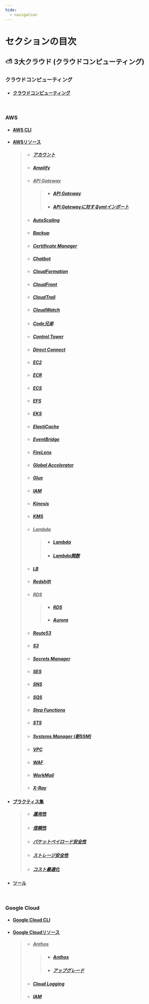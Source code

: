 ```yaml
---
hide:
  - navigation
---
```


# セクションの目次

## ⛅ 3大クラウド (クラウドコンピューティング)

### クラウドコンピューティング

- #### [︎クラウドコンピューティング](https://hiroki-it.github.io/tech-notebook/cloud_computing/cloud_computing.html)

<br>

### AWS

- #### [︎AWS CLI](https://hiroki-it.github.io/tech-notebook/cloud_computing/cloud_computing_aws_cli.html)

- #### <u>AWSリソース</u>

  > - ##### [アカウント](https://hiroki-it.github.io/tech-notebook/cloud_computing/cloud_computing_aws_resource_account.html)
  > - ##### [Amplify](https://hiroki-it.github.io/tech-notebook/cloud_computing/cloud_computing_aws_resource_amplify.html)
  > - ##### <u>API Gateway</u>
  >   > - ##### [︎API Gateway](https://hiroki-it.github.io/tech-notebook/cloud_computing/cloud_computing_aws_resource_api_gateway.html)
  >   > - ##### [︎API Gatewayに対するymlインポート](https://hiroki-it.github.io/tech-notebook/cloud_computing/cloud_computing_aws_resource_api_gateway_import.html)
  > - ##### [︎AutoScaling](https://hiroki-it.github.io/tech-notebook/cloud_computing/cloud_computing_aws_resource_autoscaling.html)
  > - ##### [Backup](https://hiroki-it.github.io/tech-notebook/cloud_computing/cloud_computing_aws_resource_backup.html)
  > - ##### [Certificate Manager](https://hiroki-it.github.io/tech-notebook/cloud_computing/cloud_computing_aws_resource_certificate_manager.html)
  > - ##### [Chatbot](https://hiroki-it.github.io/tech-notebook/cloud_computing/cloud_computing_aws_resource_chatbot.html)
  > - ##### [CloudFormation](https://hiroki-it.github.io/tech-notebook/cloud_computing/cloud_computing_aws_resource_cloudformation.html)
  > - ##### [CloudFront](https://hiroki-it.github.io/tech-notebook/cloud_computing/cloud_computing_aws_resource_cloudfront.html)
  > - ##### [CloudTrail](https://hiroki-it.github.io/tech-notebook/cloud_computing/cloud_computing_aws_resource_cloudtrail.html)
  > - ##### [CloudWatch](https://hiroki-it.github.io/tech-notebook/cloud_computing/cloud_computing_aws_resource_cloudwatch.html)
  > - ##### [Code兄弟](https://hiroki-it.github.io/tech-notebook/cloud_computing/cloud_computing_aws_resource_code.html)
  > - ##### [Control Tower](https://hiroki-it.github.io/tech-notebook/cloud_computing/cloud_computing_aws_resource_control_tower.html)
  > - ##### [Direct Connect](https://hiroki-it.github.io/tech-notebook/cloud_computing/cloud_computing_aws_resource_direct_connect.html)
  > - ##### [︎EC2](https://hiroki-it.github.io/tech-notebook/cloud_computing/cloud_computing_aws_resource_ec2.html)
  > - ##### [ECR](https://hiroki-it.github.io/tech-notebook/cloud_computing/cloud_computing_aws_resource_ecr.html)
  > - ##### [︎ECS](https://hiroki-it.github.io/tech-notebook/cloud_computing/cloud_computing_aws_resource_ecs.html)
  > - ##### [︎EFS](https://hiroki-it.github.io/tech-notebook/cloud_computing/cloud_computing_aws_resource_efs.html)
  > - ##### [︎EKS](https://hiroki-it.github.io/tech-notebook/cloud_computing/cloud_computing_aws_resource_eks.html)
  > - ##### [︎ElastiCache](https://hiroki-it.github.io/tech-notebook/cloud_computing/cloud_computing_aws_resource_elasticache.html)
  > - ##### [EventBridge](https://hiroki-it.github.io/tech-notebook/cloud_computing/cloud_computing_aws_resource_eventbridge.html)
  > - ##### [FireLens](https://hiroki-it.github.io/tech-notebook/cloud_computing/cloud_computing_aws_resource_firelens.html)
  > - ##### [Global Accelerator](https://hiroki-it.github.io/tech-notebook/cloud_computing/cloud_computing_aws_resource_global_accelerator.html)
  > - ##### [Glue](https://hiroki-it.github.io/tech-notebook/cloud_computing/cloud_computing_aws_resource_glue.html)
  > - ##### [IAM](https://hiroki-it.github.io/tech-notebook/cloud_computing/cloud_computing_aws_resource_iam.html)
  > - ##### [Kinesis](https://hiroki-it.github.io/tech-notebook/cloud_computing/cloud_computing_aws_resource_kinesis.html)
  > - ##### [KMS](https://hiroki-it.github.io/tech-notebook/cloud_computing/cloud_computing_aws_resource_kms.html)
  > - ##### <u>︎Lambda</u>
  >   > - ##### [︎Lambda](https://hiroki-it.github.io/tech-notebook/cloud_computing/cloud_computing_aws_resource_lambda.html)
  >   > - ##### [︎Lambda関数](https://hiroki-it.github.io/tech-notebook/cloud_computing/cloud_computing_aws_resource_lambda_function.html)
  > - ##### [LB](https://hiroki-it.github.io/tech-notebook/cloud_computing/cloud_computing_aws_resource_load_balancer.html)
  > - ##### [Redshift](https://hiroki-it.github.io/tech-notebook/cloud_computing/cloud_computing_aws_resource_redshift.html)
  > - ##### <u>RDS</u>
  >   > - ##### [RDS](https://hiroki-it.github.io/tech-notebook/cloud_computing/cloud_computing_aws_resource_rds.html)
  >   > - ##### [Aurora](https://hiroki-it.github.io/tech-notebook/cloud_computing/cloud_computing_aws_resource_rds_aurora.html)
  > - ##### [Route53](https://hiroki-it.github.io/tech-notebook/cloud_computing/cloud_computing_aws_resource_route53.html)
  > - ##### [S3](https://hiroki-it.github.io/tech-notebook/cloud_computing/cloud_computing_aws_resource_s3.html)
  > - ##### [Secrets Manager](https://hiroki-it.github.io/tech-notebook/cloud_computing/cloud_computing_aws_resource_secrets_manager.html)
  > - ##### [SES](https://hiroki-it.github.io/tech-notebook/cloud_computing/cloud_computing_aws_resource_ses.html)
  > - ##### [SNS](https://hiroki-it.github.io/tech-notebook/cloud_computing/cloud_computing_aws_resource_sns.html)
  > - ##### [SQS](https://hiroki-it.github.io/tech-notebook/cloud_computing/cloud_computing_aws_resource_sqs.html)
  > - ##### [Step Functions](https://hiroki-it.github.io/tech-notebook/cloud_computing/cloud_computing_aws_resource_step_functions.html)
  > - ##### [STS](https://hiroki-it.github.io/tech-notebook/cloud_computing/cloud_computing_aws_resource_sts.html)
  > - ##### [Systems Manager (新SSM) ](https://hiroki-it.github.io/tech-notebook/cloud_computing/cloud_computing_aws_resource_systems_manager.html)
  > - ##### [VPC](https://hiroki-it.github.io/tech-notebook/cloud_computing/cloud_computing_aws_resource_vpc.html)
  > - ##### [WAF](https://hiroki-it.github.io/tech-notebook/cloud_computing/cloud_computing_aws_resource_waf.html)
  > - ##### [WorkMail](https://hiroki-it.github.io/tech-notebook/cloud_computing/cloud_computing_aws_resource_work_mail.html)
  > - ##### [X-Ray](https://hiroki-it.github.io/tech-notebook/cloud_computing/cloud_computing_aws_resource_xray.html)

- #### <u>プラクティス集</u>

  > - ##### [︎運用性](https://hiroki-it.github.io/tech-notebook/cloud_computing/cloud_computing_aws_practices_operability.html)
  > - ##### [︎信頼性](https://hiroki-it.github.io/tech-notebook/cloud_computing/cloud_computing_aws_practices_reliability.html)
  > - ##### [パケットペイロード︎安全性](https://hiroki-it.github.io/tech-notebook/cloud_computing/cloud_computing_aws_practices_security_packet_payload.html)
  > - ##### [ストレージ安全性](https://hiroki-it.github.io/tech-notebook/cloud_computing/cloud_computing_aws_practices_security_storage.html)
  > - ##### [︎コスト最適化](https://hiroki-it.github.io/tech-notebook/cloud_computing/cloud_computing_aws_practices_cost_optimization.html)

- #### [︎ツール](https://hiroki-it.github.io/tech-notebook/cloud_computing/cloud_computing_aws_tools.html)

<br>

### Google Cloud

- #### [︎Google Cloud CLI](https://hiroki-it.github.io/tech-notebook/cloud_computing/cloud_computing_gcp_cli.html)
- #### <u>Google Cloudリソース</u>
  > - ##### <u>Anthos</u>
  >   > - ##### [︎Anthos](https://hiroki-it.github.io/tech-notebook/cloud_computing/cloud_computing_gcp_resource_anthos.html)
  >   > - ##### [︎アップグレード](https://hiroki-it.github.io/tech-notebook/cloud_computing/cloud_computing_gcp_resource_anthos_upgrade.html)
  > - ##### [Cloud Logging](https://hiroki-it.github.io/tech-notebook/cloud_computing/cloud_computing_gcp_resource_cloud_logging.html)
  > - ##### [IAM](https://hiroki-it.github.io/tech-notebook/cloud_computing/cloud_computing_gcp_resource_iam.html)

<br>

